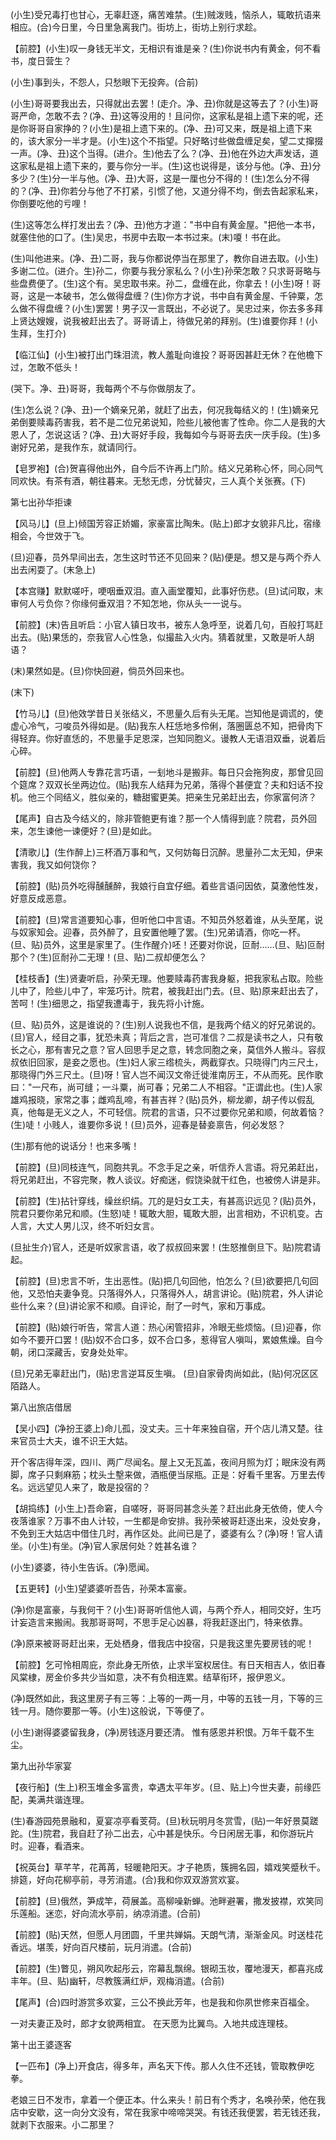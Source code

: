 <!-- { "loadSidebar": true } -->
(小生)受兄毒打也甘心，无辜赶逐，痛苦难禁。(生)贼泼贱，恼杀人，辄敢抗语来相应。(合)今日里，今日里急离我门。街坊上，街坊上别行求趁。

【前腔】(小生)叹一身钱无半文，无相识有谁是亲？(生)你说书内有黄金，何不看书，度日营生？

(小生)事到头，不怨人，只愁眼下无投奔。(合前)

(小生)哥哥要我出去，只得就出去罢！(走介。净、丑)你就是这等去了？(小生)哥哥严命，怎敢不去？(净、丑)这等没用的！且问你，这家私是祖上遗下来的呢，还是你哥哥自家挣的？(小生)是祖上遗下来的。(净、丑)可又来，既是祖上遗下来的，该大家分一半才是。(小生)这个不指望。只好略讨些做盘缠足矣，望二丈撺掇一声。(净、丑)这个当得。(进介。生)他去了么？(净、丑)他在外边大声发话，道这家私是祖上遗下来的，要与你分一半。(生)这也说得是，该分与他。(净、丑)分多少？(生)分一半与他。(净、丑)大哥，这是一厘也分不得的！(生)怎么分不得的？(净、丑)你若分与他了不打紧，引惯了他，又道分得不均，倒去告起家私来，你倒要吃他的亏哩！

(生)这等怎么样打发出去？(净、丑)他方才道："书中自有黄金屋。"把他一本书，就塞住他的口了。(生)吴忠，书房中去取一本书过来。(末)嗄！书在此。

(生)叫他进来。(净、丑)二哥，我与你都说停当在那里了，教你自进去取。(小生)多谢二位。(进介。生)孙二，你要与我分家私么？(小生)孙荣怎敢？只求哥哥略与些盘费便了。(生)这个有。吴忠取书来。孙二，盘缠在此，你拿去！(小生)呀！哥哥，这是一本破书，怎么做得盘缠？(生)你方才说，书中自有黄金屋、千钟粟，怎么做不得盘缠？(小生)罢罢！男子汉一言既出，不必说了。吴忠过来，你去多多拜上贤达嫂嫂，说我被赶出去了。哥哥请上，待做兄弟的拜别。(生)谁要你拜！(小生拜，生打介)

【临江仙】(小生)被打出门珠泪流，教人羞耻向谁投？哥哥因甚赶无休？在他檐下过，怎敢不低头！

(哭下。净、丑)哥哥，我每两个不与你做朋友了。

(生)怎么说？(净、丑)一个嫡亲兄弟，就赶了出去，何况我每结义的！(生)嫡亲兄弟倒要赎毒药害我，若不是二位兄弟说知，险些儿被他害了性命。你二人是我的大恩人了，怎说这话？(净、丑)大哥好手段，我每如今与哥哥去庆一庆手段。(生)多谢好兄弟，是我作东，就请同行。

【皂罗袍】(合)贺喜得他出外，自今后不许再上门阶。结义兄弟称心怀，同心同气同欢快。有茶有酒，朝往暮来。无愁无虑，分忧替灾，三人真个关张赛。(下)

第七出孙华拒谏

【风马儿】(旦上)倾国芳容正娇媚，家豪富比陶朱。(贴上)郎才女貌非凡比，宿缘相会，今世效于飞。

(旦)迎春，员外早间出去，怎生这时节还不见回来？(贴)便是。想又是与两个乔人出去闲耍了。(末急上)

【本宫赚】默默嗟吁，哽咽垂双泪。直入画堂覆知，此事好伤悲。(旦)试问取，末审何人亏负你？你缘何垂双泪？不知怎地，你从头一一说与。

【前腔】(末)告且听启：小官人镇日攻书，被东人急呼至，说着几句，百般打骂赶出去。(贴)果恁的，奈我官人心性急，似撮盐入火内。猜着就里，又敢是听人胡语？

(末)果然如是。(旦)你快回避，倘员外回来也。

(末下)

【竹马儿】(旦)他效学昔日关张结义，不思量久后有头无尾。岂知他是调谎的，使虚心冷气，刁唆员外得如是。(贴)我东人枉恁地多伶俐，落圈匮总不知，把骨肉下得轻弃。你好直恁的，不思量手足恩深，岂知同胞义。谩教人无语泪双垂，说着后心碎。

【前腔】(旦)他两人专靠花言巧语，一刬地斗是搬非。每日只会拖狗皮，那曾见回个筵席？双双长坐两边位。(贴)我东人结拜为兄弟，落得个甚便宜？夫和妇话不投机。他三个同结义，胜似亲的，糖甜蜜更美。把亲生兄弟赶出去，你家富何济？

【尾声】自古及今结义的，除非管鲍更有谁？那一个人情得到底？院君，员外回来，怎生谏他一谏便好？(旦)是如此。

【清歌儿】(生作醉上)三杯酒万事和气，又何妨每日沉醉。思量孙二太无知，伊来害我，我又如何饶你？

【前腔】(贴)员外吃得醺醺醉，我娘行自宜仔细。着些言语问因依，莫激他性发，好意反成恶意。

【前腔】(旦)常言道要知心事，但听他口中言语。不知员外怒着谁，从头至尾，说与奴家知会。迎春，员外醉了，且安置他睡了罢。(生)兄弟请酒，你吃一杯。(旦、贴)员外，这里是家里了。(生作醒介)呸！还要对你说，叵耐……(旦、贴)叵耐那个？(生)叵耐孙二无理！(旦、贴)二叔却便怎么？

【桂枝香】(生)贤妻听启，孙荣无理。他要赎毒药害我身躯，把我家私占取。险些儿中了，险些儿中了，牢笼巧计。院君，被我赶出门去。(旦、贴)原来赶出去了，苦呵！(生)细思之，指望我遭毒于，我先将小计施。

(旦、贴)员外，这是谁说的？(生)别人说我也不信，是我两个结义的好兄弟说的。(旦)官人，经目之事，犹恐未真；背后之言，岂可准信？二叔是读书之人，只有敬长之心，那有害兄之意？官人回思手足之意，转念同胞之亲，莫信外人搬斗。容叔叔依旧回家，是妾之愿也。(生)妇人家三绺梳头，两截穿衣。只晓得门内三尺土，那晓得门外三尺土。(旦)呀！官人岂不闻汉文帝迁徙淮南厉王，不从而死。民作歌曰："一尺布，尚可缝；一斗粟，尚可春；兄弟二人不相容。"正谓此也。(生)人家雄鸡报晓，家常之事；雌鸡乱啼，有甚吉祥？(贴)员外，柳龙卿，胡子传以假乱真，他每是无义之人，不可轻信。院君的言语，只不过要你兄弟和顺，何故着恼？(生)唗！小贱人，谁要你多说！(旦)员外，迎春是替妾禀告，何必发怒？

(生)那有他的说话分！也来多嘴！

【前腔】(旦)同枝连气，同胞共乳。不念手足之亲，听信乔人言语。将兄弟赶出，将兄弟赶出，不容完聚，教人谈议。好痴迷，假饶染就干红色，也被傍人讲是非。

【前腔】(生)拈针穿线，缲丝织绢。兀的是妇女工夫，有甚高识远见？(贴)员外，院君只要你弟兄和顺。(生怒)唗！辄敢大胆，辄敢大胆，出言相劝，不识机变。古人言，大丈人男儿汉，终不听妇女言。

(旦扯生介)官人，还是听奴家言语，收了叔叔回来罢！(生怒推倒旦下。贴)院君请起。

【前腔】(旦)忠言不听，生出恶性。(贴)把几句回他，怕怎么？(旦)欲要把几句回他，又恐怕夫妻争竞。只落得外人，只落得外人，胡言讲论。(贴)院君，外人讲论些什么来？(旦)讲论家不和顺。自评论，耐了一时气，家和万事成。

【前腔】(贴)娘行听告，常言人道：热心闲管招非，冷眼无些烦恼。(旦)迎春，你如今不要开口罢！(贴)奴不合口多，奴不合口多，惹得官人嗔叫，累娘焦燥。自今朝，闭口深藏舌，安身处处牢。

(旦)兄弟无辜赶出门，(贴)忠言逆耳反生嗔。
(旦)自家骨肉尚如此，(贴)何况区区陌路人。

第八出旅店借居

【吴小四】(净扮王婆上)命儿孤，没丈夫。三十年来独自宿，开个店儿清又楚。往来官员士大夫，谁不识王大姑。

开个客店得年深，四川、两广尽闻名。屋上又无瓦盖，夜间月照为灯；眠床没有两脚，席子只剩麻筋；枕头土墼来做，酒瓶便当尿瓶。正是：好看千里客。万里去传名。远远望见人来了，敢是投宿的？

【胡捣练】(小生上)吾命窘，自嗟呀，哥哥同甚念头差？赶出此身无依倚，使人今夜落谁家？万事不由人计较，一生都是命安排。我孙荣被哥赶逐出来，没处安身，不免到王大姑店中借住几时，再作区处。此间已是了，婆婆有么？(净)呀！官人请坐。(小生)有坐。(净)官人家居何处？姓甚名谁？

(小生)婆婆，待小生告诉。(净)愿闻。

【五更转】(小生)望婆婆听吾告，孙荣本富豪。

(净)你是富豪，与我何干？(小生)哥哥听信他人调，与两个乔人，相同交好，生巧计妄造言来搬闹。我那哥哥呵，不思手足心凶暴，将我赶逐出门，特来依靠。

(净)原来被哥哥赶出来，无处栖身，借我店中投宿，只是我这里先要房钱的呢！

【前腔】乞可怜相周庇，奈此身无所依，止求半室权居住。有日天相吉人，依旧春风棠棣，房金价多共少当如意，决不有负相连累。结草衔环，报伊恩义。

(净)既然如此，我这里房子有三等：上等的一两一月，中等的五钱一月，下等的三钱一月。随你要那一等。(小生)这般说，下等便了。

(小生)谢得婆婆留我身，(净)房钱逐月要还清。
惟有感恩并积恨。万年千载不生尘。

第九出孙华家宴

【夜行船】(生上)积玉堆金多富贵，幸遇太平年岁。(旦、贴上)今世夫妻，前缘匹配，美满共谐连理。

(生)春游园苑景融和，夏宴凉亭看芰荷。(旦)秋玩明月冬赏雪，(贴)一年好景莫蹉跎。(生)院君，我自赶了孙二出去，心中甚是快乐。今日闲居无事，和你游玩片时。迎春，看酒来。

【祝英台】草芊芊，花苒苒，轻暖艳阳天。才子艳质，簇拥名园，嬉戏笑蹙秋千。排筵，好向花柳亭前，寻芳消遣。(合)我和你双双游赏欢宴。

【前腔】(旦)俄然，笋成竿，荷展盖。高柳噪新蝉。池畔避署，撒发披襟，欢笑同乐莲船。迷恋，好向流水亭前，纳凉消遣。(合前)

【前腔】(贴)天然，但愿人月团圆，千里共婵娟。天朗气清，渐渐金风。时送桂花香远。堪羡，好向百尺楼前，玩月消遣。(合前)

【前腔】(生)瞥见，朔风吹起彤云，帘幕乱飘绵。银砌玉妆，覆地漫天，都喜兆成丰年。(旦、贴)幽轩，尽教簇满红炉，观梅消遣。(合前)

【尾声】(合)四时游赏多欢宴，三公不换此芳年，也是我和你夙世修来百福全。

一对夫妻正及时，郎才女貌两相宜。
在天愿为比翼鸟。入地共成连理枝。

第十出王婆逐客

【一匹布】(净上)开食店，得多年，声名天下传。那人久住不还钱，管取教伊吃拳。

老娘三日不发市，拿着一个便正本。什么来头！前日有个秀才，名唤孙荣，他在我店中安歇，这一向分文没有，常在我家中啼啼哭哭。有钱还我便罢，若无钱还我，就剥下衣服来。小二那里？

